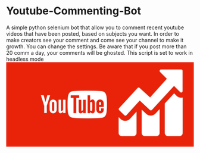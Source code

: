 # Youtube-Commenting-Bot
A simple python selenium bot that allow you to comment recent youtube videos that have been posted, based on subjects you want. In order to make creators see your comment and come see your channel to make it growth.
You can change the settings. Be aware that if you post more than 20 comm a day, your comments will be ghosted.
This script is set to work in headless mode
<img src="youtube.jpg" >
